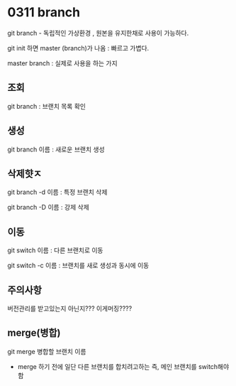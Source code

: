 # 0311 branch



git branch -  독립적인 가상환경 , 원본을 유지한채로 사용이 가능하다.

git init 하면 master (branch)가 나옴 : 빠르고 가볍다.

master branch : 실제로 사용을 하는 가지



## 조회

git branch : 브랜치 목록 확인

## 생성

git branch 이름 : 새로운 브랜치 생성

## 삭제햣ㅈ

git branch -d 이름 : 특정 브랜치 삭제

git branch -D 이름 : 강제 삭제

## 이동

git switch 이름 : 다른 브랜치로 이동

git switch -c 이름 : 브랜치를 새로 생성과 동시에 이동



## 주의사항

버전관리를 받고있는지 아닌지??? 이게머징????



## merge(병합)

git merge 병합할 브랜치 이름

- merge 하기 전에 일단 다른 브랜치를 합치려고하는 즉,  메인 브랜치를 switch해야함